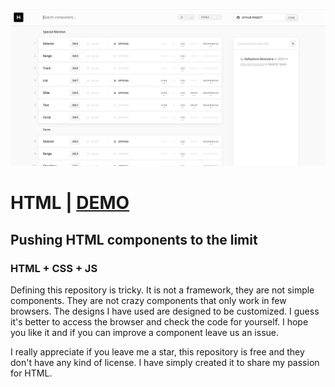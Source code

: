 ![alt text](navigator/public/screen.jpg)

# HTML | [DEMO](http://html.systems/)
## Pushing HTML components to the limit
### HTML +  CSS + JS

Defining this repository is tricky. It is not a framework, they are not simple components. They are not crazy components that only work in few browsers. The designs I have used are designed to be customized. I guess it's better to access the browser and check the code for yourself. I hope you like it and if you can improve a component leave us an issue.

I really appreciate if you leave me a star, this repository is free and they don't have any kind of license. I have simply created it to share my passion for HTML.


